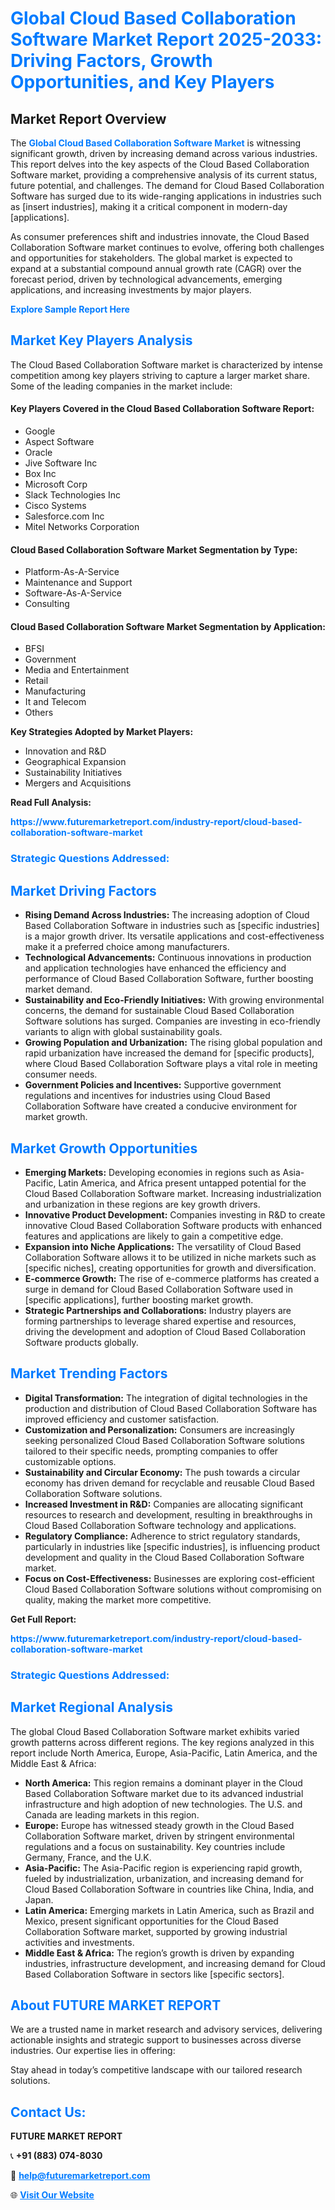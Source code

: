 <h1 style="color: #007BFF;">Global Cloud Based Collaboration Software Market Report 2025-2033: Driving Factors, Growth Opportunities, and Key Players</h1>

<section id="overview">
<h2>Market Report Overview</h2>
<p>The <a href="https://www.futuremarketreport.com/industry-report/cloud-based-collaboration-software-market" style="color: #007BFF; text-decoration: none;"><strong>Global Cloud Based Collaboration Software Market</strong></a> is witnessing significant growth, driven by increasing demand across various industries. This report delves into the key aspects of the Cloud Based Collaboration Software market, providing a comprehensive analysis of its current status, future potential, and challenges. The demand for Cloud Based Collaboration Software has surged due to its wide-ranging applications in industries such as [insert industries], making it a critical component in modern-day [applications].</p>
<p>As consumer preferences shift and industries innovate, the Cloud Based Collaboration Software market continues to evolve, offering both challenges and opportunities for stakeholders. The global market is expected to expand at a substantial compound annual growth rate (CAGR) over the forecast period, driven by technological advancements, emerging applications, and increasing investments by major players.</p>
</section>

<section id="overview">
<p><a href="https://www.futuremarketreport.com/request-sample/reportId=47530" style="color: #007BFF; text-decoration: none;"><strong>Explore Sample Report Here</strong></a></p>
</section>

<section id="key-players">
<h2 style="color: #007BFF;">Market Key Players Analysis</h2>
<p>The Cloud Based Collaboration Software market is characterized by intense competition among key players striving to capture a larger market share. Some of the leading companies in the market include:</p>
<h4>Key Players Covered in the Cloud Based Collaboration Software Report:</h4>
<ul><li>Google</li><li>Aspect Software</li><li>Oracle</li><li>Jive Software Inc</li><li>Box Inc</li><li>Microsoft Corp</li><li>Slack Technologies Inc</li><li>Cisco Systems</li><li>Salesforce.com Inc</li><li>Mitel Networks Corporation</li></ul>
<h4>Cloud Based Collaboration Software Market Segmentation by Type:</h4>
<ul><li>Platform-As-A-Service</li><li>Maintenance and Support</li><li>Software-As-A-Service</li><li>Consulting</li></ul>

<h4>Cloud Based Collaboration Software Market Segmentation by Application:</h4>
<ul><li>BFSI</li><li>Government</li><li>Media and Entertainment</li><li>Retail</li><li>Manufacturing</li><li>It and Telecom</li><li>Others</li></ul>
<p><strong>Key Strategies Adopted by Market Players:</strong></p>
<ul>
<li>Innovation and R&D</li>
<li>Geographical Expansion</li>
<li>Sustainability Initiatives</li>
<li>Mergers and Acquisitions</li>
</ul>
</section>

<section>
<p><strong>Read Full Analysis: </strong></p><a href="https://www.futuremarketreport.com/industry-report/cloud-based-collaboration-software-market" style="color: #007BFF; text-decoration: none;"><strong>https://www.futuremarketreport.com/industry-report/cloud-based-collaboration-software-market</strong></a>
<h3 style="color: #007BFF;">Strategic Questions Addressed:</h3>
</section>

<section id="driving-factors">
<h2 style="color: #007BFF;">Market Driving Factors</h2>
<ul>
<li><strong>Rising Demand Across Industries:</strong> The increasing adoption of Cloud Based Collaboration Software in industries such as [specific industries] is a major growth driver. Its versatile applications and cost-effectiveness make it a preferred choice among manufacturers.</li>
<li><strong>Technological Advancements:</strong> Continuous innovations in production and application technologies have enhanced the efficiency and performance of Cloud Based Collaboration Software, further boosting market demand.</li>
<li><strong>Sustainability and Eco-Friendly Initiatives:</strong> With growing environmental concerns, the demand for sustainable Cloud Based Collaboration Software solutions has surged. Companies are investing in eco-friendly variants to align with global sustainability goals.</li>
<li><strong>Growing Population and Urbanization:</strong> The rising global population and rapid urbanization have increased the demand for [specific products], where Cloud Based Collaboration Software plays a vital role in meeting consumer needs.</li>
<li><strong>Government Policies and Incentives:</strong> Supportive government regulations and incentives for industries using Cloud Based Collaboration Software have created a conducive environment for market growth.</li>
</ul>
</section>

<section id="growth-opportunities">
<h2 style="color: #007BFF;">Market Growth Opportunities</h2>
<ul>
<li><strong>Emerging Markets:</strong> Developing economies in regions such as Asia-Pacific, Latin America, and Africa present untapped potential for the Cloud Based Collaboration Software market. Increasing industrialization and urbanization in these regions are key growth drivers.</li>
<li><strong>Innovative Product Development:</strong> Companies investing in R&D to create innovative Cloud Based Collaboration Software products with enhanced features and applications are likely to gain a competitive edge.</li>
<li><strong>Expansion into Niche Applications:</strong> The versatility of Cloud Based Collaboration Software allows it to be utilized in niche markets such as [specific niches], creating opportunities for growth and diversification.</li>
<li><strong>E-commerce Growth:</strong> The rise of e-commerce platforms has created a surge in demand for Cloud Based Collaboration Software used in [specific applications], further boosting market growth.</li>
<li><strong>Strategic Partnerships and Collaborations:</strong> Industry players are forming partnerships to leverage shared expertise and resources, driving the development and adoption of Cloud Based Collaboration Software products globally.</li>
</ul>
</section>

<section id="trending-factors">
<h2 style="color: #007BFF;">Market Trending Factors</h2>
<ul>
<li><strong>Digital Transformation:</strong> The integration of digital technologies in the production and distribution of Cloud Based Collaboration Software has improved efficiency and customer satisfaction.</li>
<li><strong>Customization and Personalization:</strong> Consumers are increasingly seeking personalized Cloud Based Collaboration Software solutions tailored to their specific needs, prompting companies to offer customizable options.</li>
<li><strong>Sustainability and Circular Economy:</strong> The push towards a circular economy has driven demand for recyclable and reusable Cloud Based Collaboration Software solutions.</li>
<li><strong>Increased Investment in R&D:</strong> Companies are allocating significant resources to research and development, resulting in breakthroughs in Cloud Based Collaboration Software technology and applications.</li>
<li><strong>Regulatory Compliance:</strong> Adherence to strict regulatory standards, particularly in industries like [specific industries], is influencing product development and quality in the Cloud Based Collaboration Software market.</li>
<li><strong>Focus on Cost-Effectiveness:</strong> Businesses are exploring cost-efficient Cloud Based Collaboration Software solutions without compromising on quality, making the market more competitive.</li>
</ul>
</section>

<section>
<p><strong>Get Full Report: </strong></p><a href="https://www.futuremarketreport.com/industry-report/cloud-based-collaboration-software-market" style="color: #007BFF; text-decoration: none;"><strong>https://www.futuremarketreport.com/industry-report/cloud-based-collaboration-software-market</strong></a>
<h3 style="color: #007BFF;">Strategic Questions Addressed:</h3>
</section>


<section id="regional-analysis">
<h2 style="color: #007BFF;">Market Regional Analysis</h2>
<p>The global Cloud Based Collaboration Software market exhibits varied growth patterns across different regions. The key regions analyzed in this report include North America, Europe, Asia-Pacific, Latin America, and the Middle East & Africa:</p>
<ul>
<li><strong>North America:</strong> This region remains a dominant player in the Cloud Based Collaboration Software market due to its advanced industrial infrastructure and high adoption of new technologies. The U.S. and Canada are leading markets in this region.</li>
<li><strong>Europe:</strong> Europe has witnessed steady growth in the Cloud Based Collaboration Software market, driven by stringent environmental regulations and a focus on sustainability. Key countries include Germany, France, and the U.K.</li>
<li><strong>Asia-Pacific:</strong> The Asia-Pacific region is experiencing rapid growth, fueled by industrialization, urbanization, and increasing demand for Cloud Based Collaboration Software in countries like China, India, and Japan.</li>
<li><strong>Latin America:</strong> Emerging markets in Latin America, such as Brazil and Mexico, present significant opportunities for the Cloud Based Collaboration Software market, supported by growing industrial activities and investments.</li>
<li><strong>Middle East & Africa:</strong> The region’s growth is driven by expanding industries, infrastructure development, and increasing demand for Cloud Based Collaboration Software in sectors like [specific sectors].</li>
</ul>
</section>

<footer>
<h2 style="color: #007BFF;">About FUTURE MARKET REPORT</h2>
<p>We are a trusted name in market research and advisory services, delivering actionable insights and strategic support to businesses across diverse industries. Our expertise lies in offering:</p>

<p>Stay ahead in today’s competitive landscape with our tailored research solutions.</p>

<h2 style="color: #007BFF;">Contact Us:</h2>
<p><strong>FUTURE MARKET REPORT</strong></p>
<p>📞 <strong>+91 (883) 074-8030</strong></p>
<p>📧 <strong><a href="mailto:help@futuremarketreport.com" style="color: #007BFF;">help@futuremarketreport.com</a></strong></p>
<p>🌐 <strong><a href="https://www.futuremarketreport.com/" style="color: #007BFF;">Visit Our Website</a></strong></p>
</footer>